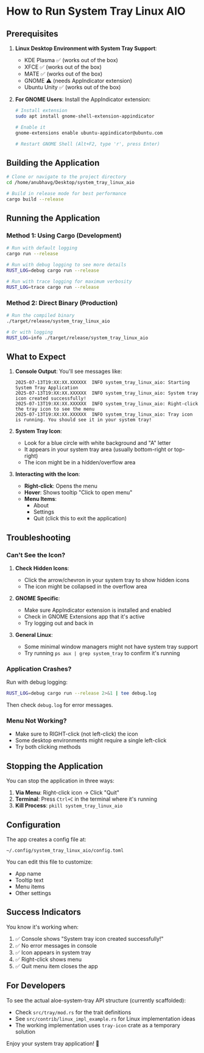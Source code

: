 # How to Run System Tray Linux AIO

## Prerequisites

1. **Linux Desktop Environment with System Tray Support**:
   - KDE Plasma ✅ (works out of the box)
   - XFCE ✅ (works out of the box)
   - MATE ✅ (works out of the box)
   - GNOME ⚠️ (needs AppIndicator extension)
   - Ubuntu Unity ✅ (works out of the box)

2. **For GNOME Users**:
   Install the AppIndicator extension:
   ```bash
   # Install extension
   sudo apt install gnome-shell-extension-appindicator
   
   # Enable it
   gnome-extensions enable ubuntu-appindicator@ubuntu.com
   
   # Restart GNOME Shell (Alt+F2, type 'r', press Enter)
   ```

## Building the Application

```bash
# Clone or navigate to the project directory
cd /home/anubhavg/Desktop/system_tray_linux_aio

# Build in release mode for best performance
cargo build --release
```

## Running the Application

### Method 1: Using Cargo (Development)
```bash
# Run with default logging
cargo run --release

# Run with debug logging to see more details
RUST_LOG=debug cargo run --release

# Run with trace logging for maximum verbosity
RUST_LOG=trace cargo run --release
```

### Method 2: Direct Binary (Production)
```bash
# Run the compiled binary
./target/release/system_tray_linux_aio

# Or with logging
RUST_LOG=info ./target/release/system_tray_linux_aio
```

## What to Expect

1. **Console Output**: You'll see messages like:
   ```
   2025-07-13T19:XX:XX.XXXXXX  INFO system_tray_linux_aio: Starting System Tray Application
   2025-07-13T19:XX:XX.XXXXXX  INFO system_tray_linux_aio: System tray icon created successfully!
   2025-07-13T19:XX:XX.XXXXXX  INFO system_tray_linux_aio: Right-click the tray icon to see the menu
   2025-07-13T19:XX:XX.XXXXXX  INFO system_tray_linux_aio: Tray icon is running. You should see it in your system tray!
   ```

2. **System Tray Icon**: 
   - Look for a blue circle with white background and "A" letter
   - It appears in your system tray area (usually bottom-right or top-right)
   - The icon might be in a hidden/overflow area

3. **Interacting with the Icon**:
   - **Right-click**: Opens the menu
   - **Hover**: Shows tooltip "Click to open menu"
   - **Menu Items**:
     - About
     - Settings
     - Quit (click this to exit the application)

## Troubleshooting

### Can't See the Icon?

1. **Check Hidden Icons**:
   - Click the arrow/chevron in your system tray to show hidden icons
   - The icon might be collapsed in the overflow area

2. **GNOME Specific**:
   - Make sure AppIndicator extension is installed and enabled
   - Check in GNOME Extensions app that it's active
   - Try logging out and back in

3. **General Linux**:
   - Some minimal window managers might not have system tray support
   - Try running `ps aux | grep system_tray` to confirm it's running

### Application Crashes?

Run with debug logging:
```bash
RUST_LOG=debug cargo run --release 2>&1 | tee debug.log
```

Then check `debug.log` for error messages.

### Menu Not Working?

- Make sure to RIGHT-click (not left-click) the icon
- Some desktop environments might require a single left-click
- Try both clicking methods

## Stopping the Application

You can stop the application in three ways:

1. **Via Menu**: Right-click icon → Click "Quit"
2. **Terminal**: Press `Ctrl+C` in the terminal where it's running
3. **Kill Process**: `pkill system_tray_linux_aio`

## Configuration

The app creates a config file at:
```
~/.config/system_tray_linux_aio/config.toml
```

You can edit this file to customize:
- App name
- Tooltip text
- Menu items
- Other settings

## Success Indicators

You know it's working when:
1. ✅ Console shows "System tray icon created successfully!"
2. ✅ No error messages in console
3. ✅ Icon appears in system tray
4. ✅ Right-click shows menu
5. ✅ Quit menu item closes the app

## For Developers

To see the actual aloe-system-tray API structure (currently scaffolded):
- Check `src/tray/mod.rs` for the trait definitions
- See `src/contrib/linux_impl_example.rs` for Linux implementation ideas
- The working implementation uses `tray-icon` crate as a temporary solution

Enjoy your system tray application! 🎉
